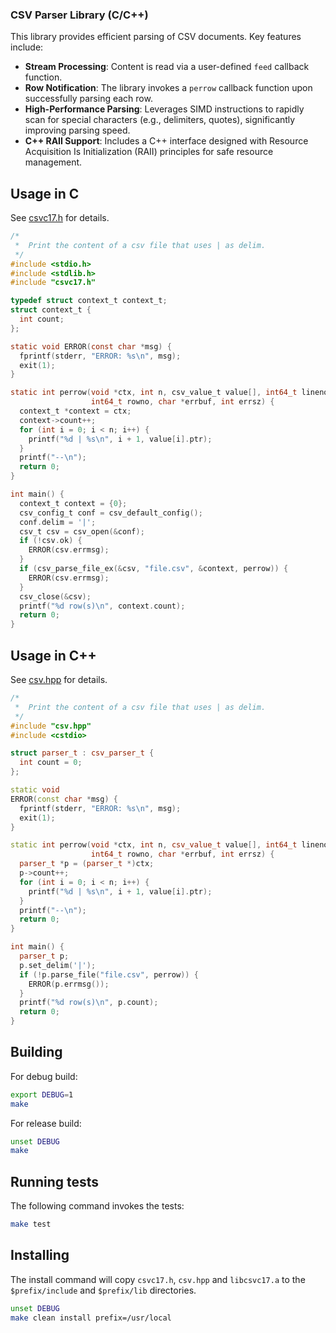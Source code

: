 ### CSV Parser Library (C/C++)

This library provides efficient parsing of CSV documents. Key features include:

- **Stream Processing**: Content is read via a user-defined `feed` callback function.
- **Row Notification**: The library invokes a `perrow` callback function upon successfully parsing each row.
- **High-Performance Parsing**: Leverages SIMD instructions to rapidly scan for special characters (e.g., delimiters, quotes), significantly improving parsing speed.
- **C++ RAII Support**: Includes a C++ interface designed with Resource Acquisition Is Initialization (RAII) principles for safe resource management.

## Usage in C

See
[csvc17.h](https://github.com/cktan/csvc17/blob/main/src/csvc17.h)
for details.

``` c
/*
 *  Print the content of a csv file that uses | as delim.
 */
#include <stdio.h>
#include <stdlib.h>
#include "csvc17.h"

typedef struct context_t context_t;
struct context_t {
  int count;
};

static void ERROR(const char *msg) {
  fprintf(stderr, "ERROR: %s\n", msg);
  exit(1);
}

static int perrow(void *ctx, int n, csv_value_t value[], int64_t lineno,
                  int64_t rowno, char *errbuf, int errsz) {
  context_t *context = ctx;
  context->count++;
  for (int i = 0; i < n; i++) {
    printf("%d | %s\n", i + 1, value[i].ptr);
  }
  printf("--\n");
  return 0;
}

int main() {
  context_t context = {0};
  csv_config_t conf = csv_default_config();
  conf.delim = '|';
  csv_t csv = csv_open(&conf);
  if (!csv.ok) {
    ERROR(csv.errmsg);
  }
  if (csv_parse_file_ex(&csv, "file.csv", &context, perrow)) {
    ERROR(csv.errmsg);
  }
  csv_close(&csv);
  printf("%d row(s)\n", context.count);
  return 0;
}
```

## Usage in C++

See
[csv.hpp](https://github.com/cktan/csvc17/blob/main/src/csv.hpp)
for details.

``` c++
/*
 *  Print the content of a csv file that uses | as delim.
 */
#include "csv.hpp"
#include <cstdio>

struct parser_t : csv_parser_t {
  int count = 0;
};

static void
ERROR(const char *msg) {
  fprintf(stderr, "ERROR: %s\n", msg);
  exit(1);
}

static int perrow(void *ctx, int n, csv_value_t value[], int64_t lineno,
                  int64_t rowno, char *errbuf, int errsz) {
  parser_t *p = (parser_t *)ctx;
  p->count++;
  for (int i = 0; i < n; i++) {
    printf("%d | %s\n", i + 1, value[i].ptr);
  }
  printf("--\n");
  return 0;
}

int main() {
  parser_t p;
  p.set_delim('|');
  if (!p.parse_file("file.csv", perrow)) {
    ERROR(p.errmsg());
  }
  printf("%d row(s)\n", p.count);
  return 0;
}
```

## Building

For debug build:
```bash
export DEBUG=1
make
```

For release build:
```bash
unset DEBUG
make
```

## Running tests

The following command invokes the tests:

```bash
make test
```

## Installing

The install command will copy `csvc17.h`, `csv.hpp` and `libcsvc17.a`
to the `$prefix/include` and `$prefix/lib` directories.

```bash
unset DEBUG
make clean install prefix=/usr/local
```
